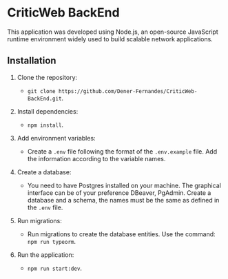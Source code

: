 # CriticWeb BackEnd

This application was developed using Node.js, an open-source JavaScript runtime environment widely used to build scalable network applications.

## Installation

1. Clone the repository:
   - `git clone https://github.com/Dener-Fernandes/CriticWeb-BackEnd.git`.

2. Install dependencies:
   - `npm install`.

3. Add environment variables:
   - Create a `.env` file following the format of the `.env.example` file. Add the information according to the variable names.

4. Create a database:
   - You need to have Postgres installed on your machine. The graphical interface can be of your preference DBeaver, PgAdmin. Create a database and a schema, the names must be the same as defined in the `.env` file.
  
5. Run migrations:
   - Run migrations to create the database entities. Use the command: `npm run typeorm`.

6. Run the application:
   - `npm run start:dev`.
